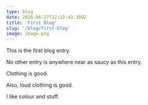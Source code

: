 ```yaml
---
type: blog
date: 2020-08-27T12:22:43.109Z
title: 'First Blog'
slug: '/blog/first-blog'
image: image.png
---
```


This is the first blog entry.

No other entry is anywhere near as saucy as this entry.

Clothing is good.

Also, loud clothing is good.

I like colour and stuff.